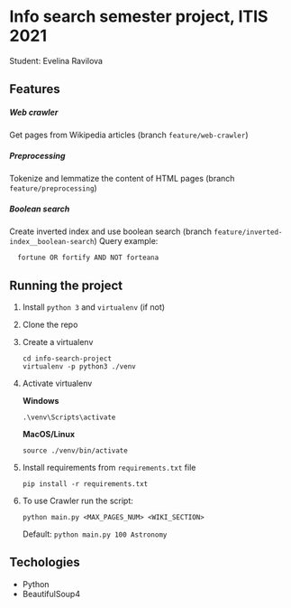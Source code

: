 # Info search semester project, ITIS 2021

Student: Evelina Ravilova

## Features

##### Web crawler
  Get pages from Wikipedia articles (branch `feature/web-crawler`)
  
##### Preprocessing
  Tokenize and lemmatize the content of HTML pages (branch `feature/preprocessing`)
  
##### Boolean search
  Create inverted index and use boolean search (branch `feature/inverted-index__boolean-search`)
  Query example:
  ```
    fortune OR fortify AND NOT forteana
  ```

## Running the project
1. Install `python 3` and `virtualenv` (if not)
2. Clone the repo
3. Create a virtualenv
    ```
    cd info-search-project
    virtualenv -p python3 ./venv
    ```
4. Activate virtualenv

    **Windows**
    ```
    .\venv\Scripts\activate
    ```
    **MacOS/Linux**
    ```
    source ./venv/bin/activate
    ```
5. Install requirements from `requirements.txt` file
    ```
    pip install -r requirements.txt
    ```
    
6. To use Crawler run the script:
    ```
    python main.py <MAX_PAGES_NUM> <WIKI_SECTION>
    ```
    Default: `python main.py 100 Astronomy`

## Techologies
 - Python
 - BeautifulSoup4
